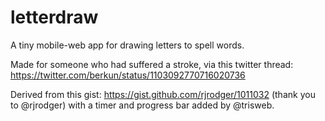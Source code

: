 # letterdraw
A tiny mobile-web app for drawing letters to spell words.

Made for someone who had suffered a stroke, via this twitter thread: https://twitter.com/berkun/status/1103092770716020736

Derived from this gist: https://gist.github.com/rjrodger/1011032 (thank you to @rjrodger) with a timer and progress bar added by @trisweb.
